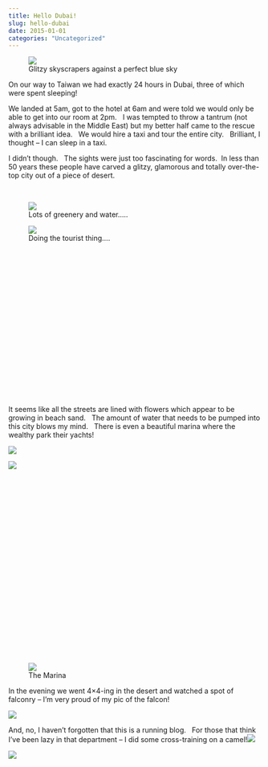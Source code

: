 ```yaml
---
title: Hello Dubai!
slug: hello-dubai
date: 2015-01-01
categories: "Uncategorized"
---
```


<figure><img src="http://res.cloudinary.com/dy6grlu8z/image/upload/v1558842138/t7hwicyc0zzuxqmwlgge.jpg"/><figcaption>Glitzy skyscrapers against a perfect blue sky</figcaption></figure>
<p>On our way to Taiwan we had exactly 24 hours in Dubai, three of which were spent sleeping!</p>
<p>We landed at 5am, got to the hotel at 6am and were told we would only be able to get into our room at 2pm.   I was tempted to throw a tantrum (not always advisable in the Middle East) but my better half came to the rescue with a brilliant idea.   We would hire a taxi and tour the entire city.   Brilliant, I thought – I can sleep in a taxi.</p>
<p>I didn’t though.   The sights were just too fascinating for words.  In less than 50 years these people have carved a glitzy, glamorous and totally over-the-top city out of a piece of desert.</p>
<p> </p>
<figure><img src="http://res.cloudinary.com/dy6grlu8z/image/upload/v1558842139/ka0sfmba74gwkyyc5sme.jpg"/><figcaption>Lots of greenery and water…..</figcaption></figure>
<figure><img src="http://res.cloudinary.com/dy6grlu8z/image/upload/v1558842139/me1l2runocamceaamabt.jpg"/><figcaption>Doing the tourist thing….</figcaption></figure>
<p> </p>
<p> </p>
<p> </p>
<p> </p>
<p> </p>
<p> </p>
<p> </p>
<p> </p>
<p> </p>
<p> </p>
<p>It seems like all the streets are lined with flowers which appear to be growing in beach sand.   The amount of water that needs to be pumped into this city blows my mind.   There is even a beautiful marina where the wealthy park their yachts!</p>
<p><img src="http://res.cloudinary.com/dy6grlu8z/image/upload/v1558842140/avuozholwnbl0rmlmp0r.jpg"/></p>
<p><img src="http://res.cloudinary.com/dy6grlu8z/image/upload/v1558842141/lwc2aqzkwyqf66dw11g5.jpg"/></p>
<p> </p>
<p> </p>
<p> </p>
<p> </p>
<p> </p>
<p> </p>
<p> </p>
<p> </p>
<p> </p>
<p> </p>
<p> </p>
<p> </p>
<figure><img src="http://res.cloudinary.com/dy6grlu8z/image/upload/v1558842142/c2tgsw1ehkgz0xh3fyjk.jpg"/><figcaption>The Marina</figcaption></figure>
<p>In the evening we went 4×4-ing in the desert and watched a spot of falconry – I’m very proud of my pic of the falcon!</p>
<p><img src="http://res.cloudinary.com/dy6grlu8z/image/upload/v1558842143/yvwocwtiehrepwaxdmku.jpg"/></p>
<p>And, no, I haven’t forgotten that this is a running blog.   For those that think I’ve been lazy in that department – I did some cross-training on a camel!<img src="http://res.cloudinary.com/dy6grlu8z/image/upload/v1558842143/yjez0gfboekovw1yd6bu.jpg"/></p>
<p><img src="http://res.cloudinary.com/dy6grlu8z/image/upload/v1558842144/nha0oentj6zundtdclbe.jpg"/></p>







